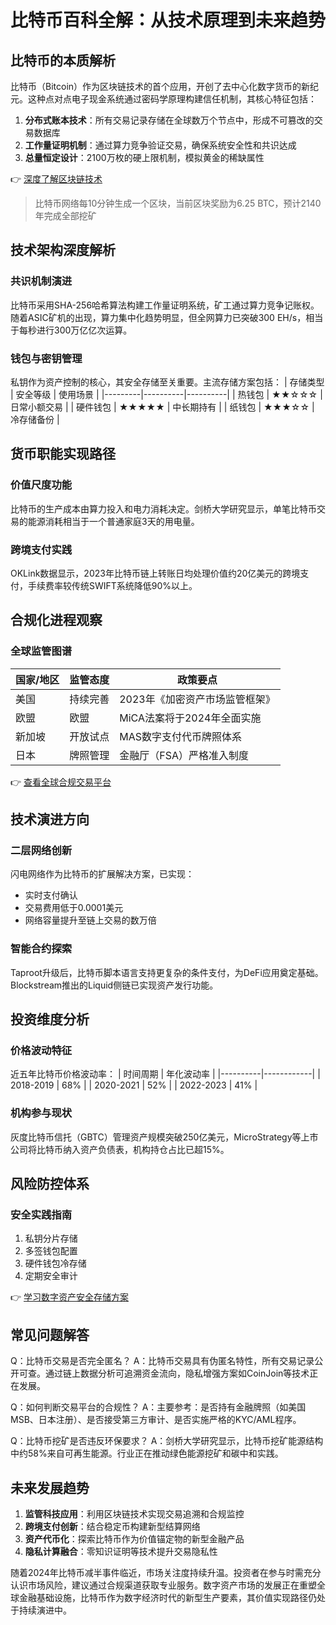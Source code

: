 # 比特币百科全解：从技术原理到未来趋势

## 比特币的本质解析

比特币（Bitcoin）作为区块链技术的首个应用，开创了去中心化数字货币的新纪元。这种点对点电子现金系统通过密码学原理构建信任机制，其核心特征包括：

1. **分布式账本技术**：所有交易记录存储在全球数万个节点中，形成不可篡改的交易数据库
2. **工作量证明机制**：通过算力竞争验证交易，确保系统安全性和共识达成
3. **总量恒定设计**：2100万枚的硬上限机制，模拟黄金的稀缺属性

👉 [深度了解区块链技术](https://bit.ly/okx_welcome)

> 比特币网络每10分钟生成一个区块，当前区块奖励为6.25 BTC，预计2140年完成全部挖矿

## 技术架构深度解析

### 共识机制演进
比特币采用SHA-256哈希算法构建工作量证明系统，矿工通过算力竞争记账权。随着ASIC矿机的出现，算力集中化趋势明显，但全网算力已突破300 EH/s，相当于每秒进行300万亿亿次运算。

### 钱包与密钥管理
私钥作为资产控制的核心，其安全存储至关重要。主流存储方案包括：
| 存储类型 | 安全等级 | 使用场景 |
|---------|----------|----------|
| 热钱包 | ★★☆☆☆ | 日常小额交易 |
| 硬件钱包 | ★★★★★ | 中长期持有 |
| 纸钱包 | ★★★☆☆ | 冷存储备份 |

## 货币职能实现路径

### 价值尺度功能
比特币的生产成本由算力投入和电力消耗决定。剑桥大学研究显示，单笔比特币交易的能源消耗相当于一个普通家庭3天的用电量。

### 跨境支付实践
OKLink数据显示，2023年比特币链上转账日均处理价值约20亿美元的跨境支付，手续费率较传统SWIFT系统降低90%以上。

## 合规化进程观察

### 全球监管图谱
| 国家/地区 | 监管态度 | 政策要点 |
|----------|----------|----------|
| 美国 | 持续完善 | 2023年《加密资产市场监管框架》 |
| 欧盟 | 欧盟 | MiCA法案将于2024年全面实施 |
| 新加坡 | 开放试点 | MAS数字支付代币牌照体系 |
| 日本 | 牌照管理 | 金融厅（FSA）严格准入制度 |

👉 [查看全球合规交易平台](https://bit.ly/okx_welcome)

## 技术演进方向

### 二层网络创新
闪电网络作为比特币的扩展解决方案，已实现：
- 实时支付确认
- 交易费用低于0.0001美元
- 网络容量提升至链上交易的数万倍

### 智能合约探索
Taproot升级后，比特币脚本语言支持更复杂的条件支付，为DeFi应用奠定基础。Blockstream推出的Liquid侧链已实现资产发行功能。

## 投资维度分析

### 价格波动特征
近五年比特币价格波动率：
| 时间周期 | 年化波动率 |
|----------|------------|
| 2018-2019 | 68% |
| 2020-2021 | 52% |
| 2022-2023 | 41% |

### 机构参与现状
灰度比特币信托（GBTC）管理资产规模突破250亿美元，MicroStrategy等上市公司将比特币纳入资产负债表，机构持仓占比已超15%。

## 风险防控体系

### 安全实践指南
1. 私钥分片存储
2. 多签钱包配置
3. 硬件钱包冷存储
4. 定期安全审计

👉 [学习数字资产安全存储方案](https://bit.ly/okx_welcome)

## 常见问题解答

Q：比特币交易是否完全匿名？
A：比特币交易具有伪匿名特性，所有交易记录公开可查。通过链上数据分析可追溯资金流向，隐私增强方案如CoinJoin等技术正在发展。

Q：如何判断交易平台的合规性？
A：主要参考：是否持有金融牌照（如美国MSB、日本注册）、是否接受第三方审计、是否实施严格的KYC/AML程序。

Q：比特币挖矿是否违反环保要求？
A：剑桥大学研究显示，比特币挖矿能源结构中约58%来自可再生能源。行业正在推动绿色能源挖矿和碳中和实践。

## 未来发展趋势

1. **监管科技应用**：利用区块链技术实现交易追溯和合规监控
2. **跨境支付创新**：结合稳定币构建新型结算网络
3. **资产代币化**：探索比特币作为价值锚定物的新型金融产品
4. **隐私计算融合**：零知识证明等技术提升交易隐私性

随着2024年比特币减半事件临近，市场关注度持续升温。投资者在参与时需充分认识市场风险，建议通过合规渠道获取专业服务。数字资产市场的发展正在重塑全球金融基础设施，比特币作为数字经济时代的新型生产要素，其价值实现路径仍处于持续演进中。